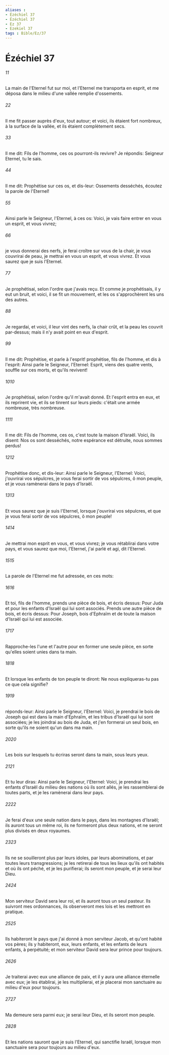 ```yaml
---
aliases : 
- Ézéchiel 37
- Ézéchiel 37
- Ez 37
- Ezekiel 37
tags : Bible/Ez/37
---
```


# Ézéchiel 37

###### 11
La main de l'Eternel fut sur moi, et l'Eternel me transporta en esprit, et me déposa dans le milieu d'une vallée remplie d'ossements.
###### 22
Il me fit passer auprès d'eux, tout autour; et voici, ils étaient fort nombreux, à la surface de la vallée, et ils étaient complètement secs.
###### 33
Il me dit: Fils de l'homme, ces os pourront-ils revivre? Je répondis: Seigneur Eternel, tu le sais.
###### 44
Il me dit: Prophétise sur ces os, et dis-leur: Ossements desséchés, écoutez la parole de l'Eternel!
###### 55
Ainsi parle le Seigneur, l'Eternel, à ces os: Voici, je vais faire entrer en vous un esprit, et vous vivrez;
###### 66
je vous donnerai des nerfs, je ferai croître sur vous de la chair, je vous couvrirai de peau, je mettrai en vous un esprit, et vous vivrez. Et vous saurez que je suis l'Eternel.
###### 77
Je prophétisai, selon l'ordre que j'avais reçu. Et comme je prophétisais, il y eut un bruit, et voici, il se fit un mouvement, et les os s'approchèrent les uns des autres.
###### 88
Je regardai, et voici, il leur vint des nerfs, la chair crût, et la peau les couvrit par-dessus; mais il n'y avait point en eux d'esprit.
###### 99
Il me dit: Prophétise, et parle à l'esprit! prophétise, fils de l'homme, et dis à l'esprit: Ainsi parle le Seigneur, l'Eternel: Esprit, viens des quatre vents, souffle sur ces morts, et qu'ils revivent!
###### 1010
Je prophétisai, selon l'ordre qu'il m'avait donné. Et l'esprit entra en eux, et ils reprirent vie, et ils se tinrent sur leurs pieds: c'était une armée nombreuse, très nombreuse.
###### 1111
Il me dit: Fils de l'homme, ces os, c'est toute la maison d'Israël. Voici, ils disent: Nos os sont desséchés, notre espérance est détruite, nous sommes perdus!
###### 1212
Prophétise donc, et dis-leur: Ainsi parle le Seigneur, l'Eternel: Voici, j'ouvrirai vos sépulcres, je vous ferai sortir de vos sépulcres, ô mon peuple, et je vous ramènerai dans le pays d'Israël.
###### 1313
Et vous saurez que je suis l'Eternel, lorsque j'ouvrirai vos sépulcres, et que je vous ferai sortir de vos sépulcres, ô mon peuple!
###### 1414
Je mettrai mon esprit en vous, et vous vivrez; je vous rétablirai dans votre pays, et vous saurez que moi, l'Eternel, j'ai parlé et agi, dit l'Eternel.
###### 1515
La parole de l'Eternel me fut adressée, en ces mots:
###### 1616
Et toi, fils de l'homme, prends une pièce de bois, et écris dessus: Pour Juda et pour les enfants d'Israël qui lui sont associés. Prends une autre pièce de bois, et écris dessus: Pour Joseph, bois d'Ephraïm et de toute la maison d'Israël qui lui est associée.
###### 1717
Rapproche-les l'une et l'autre pour en former une seule pièce, en sorte qu'elles soient unies dans ta main.
###### 1818
Et lorsque les enfants de ton peuple te diront: Ne nous expliqueras-tu pas ce que cela signifie?
###### 1919
réponds-leur: Ainsi parle le Seigneur, l'Eternel: Voici, je prendrai le bois de Joseph qui est dans la main d'Ephraïm, et les tribus d'Israël qui lui sont associées; je les joindrai au bois de Juda, et j'en formerai un seul bois, en sorte qu'ils ne soient qu'un dans ma main.
###### 2020
Les bois sur lesquels tu écriras seront dans ta main, sous leurs yeux.
###### 2121
Et tu leur diras: Ainsi parle le Seigneur, l'Eternel: Voici, je prendrai les enfants d'Israël du milieu des nations où ils sont allés, je les rassemblerai de toutes parts, et je les ramènerai dans leur pays.
###### 2222
Je ferai d'eux une seule nation dans le pays, dans les montagnes d'Israël; ils auront tous un même roi, ils ne formeront plus deux nations, et ne seront plus divisés en deux royaumes.
###### 2323
Ils ne se souilleront plus par leurs idoles, par leurs abominations, et par toutes leurs transgressions; je les retirerai de tous les lieux qu'ils ont habités et où ils ont péché, et je les purifierai; ils seront mon peuple, et je serai leur Dieu.
###### 2424
Mon serviteur David sera leur roi, et ils auront tous un seul pasteur. Ils suivront mes ordonnances, ils observeront mes lois et les mettront en pratique.
###### 2525
Ils habiteront le pays que j'ai donné à mon serviteur Jacob, et qu'ont habité vos pères; ils y habiteront, eux, leurs enfants, et les enfants de leurs enfants, à perpétuité; et mon serviteur David sera leur prince pour toujours.
###### 2626
Je traiterai avec eux une alliance de paix, et il y aura une alliance éternelle avec eux; je les établirai, je les multiplierai, et je placerai mon sanctuaire au milieu d'eux pour toujours.
###### 2727
Ma demeure sera parmi eux; je serai leur Dieu, et ils seront mon peuple.
###### 2828
Et les nations sauront que je suis l'Eternel, qui sanctifie Israël, lorsque mon sanctuaire sera pour toujours au milieu d'eux.
